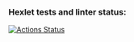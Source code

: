 ### Hexlet tests and linter status:
[![Actions Status](https://github.com/SpawnLeon/fullstack-javascript-project-46/workflows/hexlet-check/badge.svg)](https://github.com/SpawnLeon/fullstack-javascript-project-46/actions)